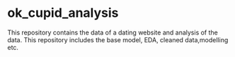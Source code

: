 # ok_cupid_analysis
This repository contains the data of a dating website and analysis of the data. This repository includes the base model, EDA, cleaned data,modelling etc.
